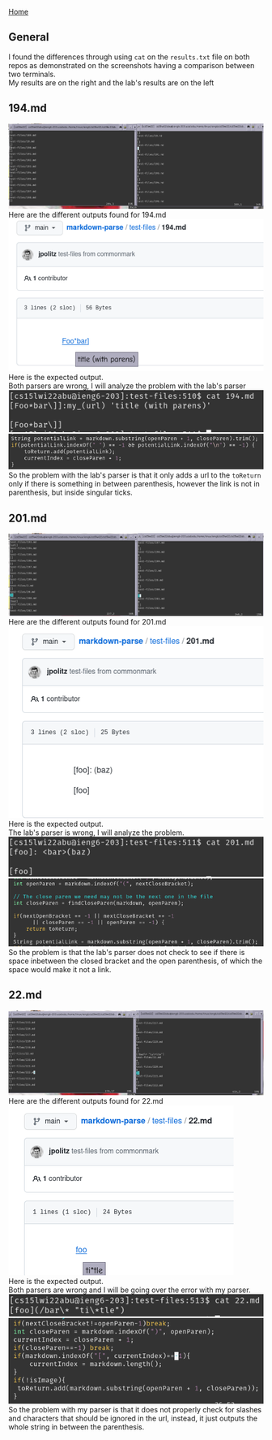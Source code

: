 [Home](https://obarquinho.github.io/cse-15l-lab-reports/)<br>
## General
I found the differences through using `cat` on the `results.txt` file on both repos as demonstrated on the screenshots having a comparison between two terminals.<br>
My results are on the right and the lab's results are on the left

## 194.md
![image](r5s1-193.png)<br>
Here are the different outputs found for 194.md<br>
![image](r5-194ex.png)<br>
Here is the expected output.<br>
Both parsers are wrong, I will analyze the problem with the lab's parser
![image](r5s1-193i.png)
![image](r5s1-sol.png)<br>
So the problem with the lab's parser is that it only adds a url to the `toReturn` only if there is something in between parenthesis, however the link is not in parenthesis, but inside singular ticks.

## 201.md
![image](r5s2-200.png)<br>
Here are the different outputs found for 201.md<br>
![image](r5-201ex.png)<br>
Here is the expected output.<br>
The lab's parser is wrong, I will analyze the problem.
![image](r5s2-200i.png)<br>
![image](r5s2-sol.png)<br>
So the problem is that the lab's parser does not check to see if there is space inbetween the closed bracket and the open parenthesis, of which the space would make it not a link. 

## 22.md
![image](r5s3-219.png)<br>
Here are the different outputs found for 22.md<br>
![image](r5-22ex.png)<br>
Here is the expected output.<br>
Both parsers are wrong and I will be going over the error with my parser.
![image](r5-s3-219u.png)<br>
![image](r5s3-sol.png)<br>
So the problem with my parser is that it does not properly check for slashes and characters that should be ignored in the url, instead, it just outputs the whole string in between the parenthesis.
